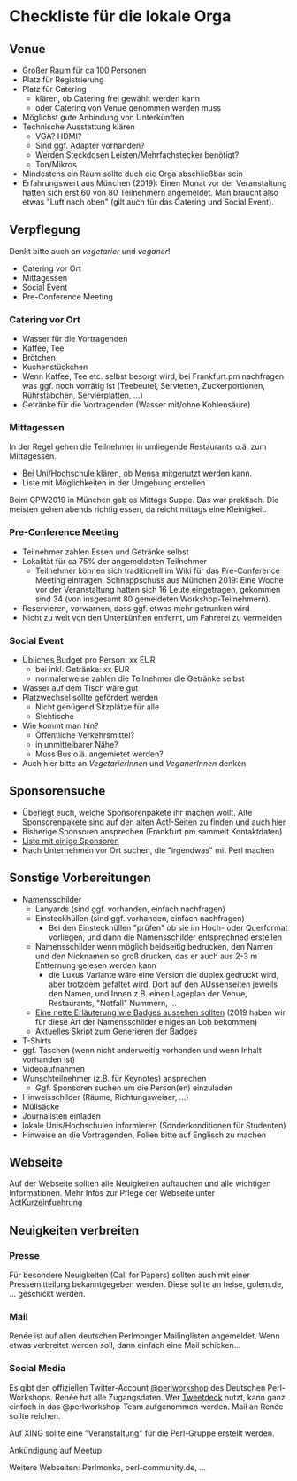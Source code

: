 # Checkliste für die lokale Orga

## Venue

* Großer Raum für ca 100 Personen
* Platz für Registrierung
* Platz für Catering
  * klären, ob Catering frei gewählt werden kann
  * oder Catering von Venue genommen werden muss
* Möglichst gute Anbindung von Unterkünften
* Technische Ausstattung klären
  * VGA? HDMI?
  * Sind ggf. Adapter vorhanden?
  * Werden Steckdosen Leisten/Mehrfachstecker benötigt?
  * Ton/Mikros
* Mindestens ein Raum sollte duch die Orga abschließbar sein
* Erfahrungswert aus München (2019): Einen Monat vor der Veranstaltung
  hatten sich erst 60 von 80 Teilnehmern angemeldet. Man braucht also
  etwas "Luft nach oben" (gilt auch für das Catering und Social Event).

## Verpflegung

Denkt bitte auch an *vegetarier* und *veganer*!

* Catering vor Ort
* Mittagessen
* Social Event
* Pre-Conference Meeting

### Catering vor Ort

  * Wasser für die Vortragenden
  * Kaffee, Tee
  * Brötchen
  * Kuchenstückchen
  * Wenn Kaffee, Tee etc. selbst besorgt wird, bei Frankfurt.pm nachfragen
    was ggf. noch vorrätig ist (Teebeutel, Servietten, Zuckerportionen, Rührstäbchen, Servierplatten, ...)
  * Getränke für die Vortragenden (Wasser mit/ohne Kohlensäure)

### Mittagessen

In der Regel gehen die Teilnehmer in umliegende Restaurants o.ä. zum Mittagessen.

* Bei Uni/Hochschule klären, ob Mensa mitgenutzt werden kann.
* Liste mit Möglichkeiten in der Umgebung erstellen

Beim GPW2019 in München gab es Mittags Suppe. Das war praktisch. Die meisten gehen abends richtig essen, da reicht mittags eine Kleinigkeit.

### Pre-Conference Meeting

* Teilnehmer zahlen Essen und Getränke selbst
* Lokalität für ca 75% der angemeldeten Teilnehmer
  * Teilnehmer können sich traditionell im Wiki für das Pre-Conference
    Meeting eintragen.  Schnappschuss aus München 2019: Eine Woche vor
    der Veranstaltung hatten sich 16 Leute eingetragen, gekommen sind
    34 (von insgesamt 80 gemeldeten Workshop-Teilnehmern).
* Reservieren, vorwarnen, dass ggf. etwas mehr getrunken wird
* Nicht zu weit von den Unterkünften entfernt, um Fahrerei zu vermeiden

### Social Event

* Übliches Budget pro Person: xx EUR
  * bei inkl. Getränke: xx EUR
  * normalerweise zahlen die Teilnehmer die Getränke selbst
* Wasser auf dem Tisch wäre gut
* Platzwechsel sollte gefördert werden
  * Nicht genügend Sitzplätze für alle
  * Stehtische
* Wie kommt man hin?
  * Öffentliche Verkehrsmittel?
  * in unmittelbarer Nähe?
  * Muss Bus o.ä. angemietet werden?
* Auch hier bitte an *VegetarierInnen* und *VeganerInnen* denken

## Sponsorensuche

* Überlegt euch, welche Sponsorenpakete ihr machen wollt. Alte Sponsorenpakete sind auf den alten Act!-Seiten zu finden und auch [hier](SponsoringPakete.md)
* Bisherige Sponsoren ansprechen (Frankfurt.pm sammelt Kontaktdaten)
* [Liste mit einige Sponsoren](Sponsoren_ab_2010.md)
* Nach Unternehmen vor Ort suchen, die "irgendwas" mit Perl machen

## Sonstige Vorbereitungen

* Namensschilder
  * Lanyards (sind ggf. vorhanden, einfach nachfragen)
  * Einsteckhüllen (sind ggf. vorhanden, einfach nachfragen)
    * Bei den Einsteckhüllen  "prüfen" ob sie im Hoch- oder Querformat vorliegen, und dann die Namensschilder entsprechned erstellen
  * Namensschilder wenn möglich beidseitig bedrucken, den Namen und den Nicknamen so groß drucken, das er auch aus 2-3 m Entfernung gelesen werden kann
    * die Luxus Variante wäre eine Version die duplex gedruckt wird, aber trotzdem gefaltet wird. Dort auf den AUssenseiten jeweils den Namen, und Innen z.B. einen Lageplan der Venue, Restaurants, "Notfall" Nummern, ...
  * [Eine nette Erläuterung wie Badges aussehen sollten](https://badge.reviews/10-rules-for-a-better-conference-name-badge/) (2019 haben wir für diese Art der Namensschilder einiges an Lob bekommen)
  * [Aktuelles Skript zum Generieren der Badges](https://github.com/FrankfurtPM/GPW-scripts/tree/master/badge)
* T-Shirts
* ggf. Taschen (wenn nicht anderweitig vorhanden und wenn Inhalt vorhanden ist)
* Videoaufnahmen
* Wunschteilnehmer (z.B. für Keynotes) ansprechen
  * Ggf. Sponsoren suchen um die Person(en) einzuladen
* Hinweisschilder (Räume, Richtungsweiser, ...)
* Müllsäcke
* Journalisten einladen
* lokale Unis/Hochschulen informieren (Sonderkonditionen für Studenten)
* Hinweise an die Vortragenden, Folien bitte auf Englisch zu machen

## Webseite

Auf der Webseite sollten alle Neuigkeiten auftauchen und alle wichtigen Informationen. Mehr Infos zur Pflege der Webseite unter [ActKurzeinfuehrung](./ActKurzeinfuehrung.md)

## Neuigkeiten verbreiten

### Presse

Für besondere Neuigkeiten (Call for Papers) sollten auch mit einer Pressemitteilung bekanntgegeben werden. Diese sollte an heise, golem.de, ... geschickt werden.

### Mail

Renée ist auf allen deutschen Perlmonger Mailinglisten angemeldet. Wenn etwas verbreitet werden soll, dann einfach eine Mail schicken...

### Social Media

Es gibt den offiziellen Twitter-Account [@perlworkshop](https://twitter.com/perlworkshop) des Deutschen Perl-Workshops. Renée hat alle Zugangsdaten. Wer [Tweetdeck](https://tweetdeck.twitter.com) nutzt, kann ganz einfach in das @perlworkshop-Team aufgenommen werden. Mail an Renée sollte reichen.

Auf XING sollte eine "Veranstaltung" für die Perl-Gruppe erstellt werden.

Ankündigung auf Meetup

Weitere Webseiten: Perlmonks, perl-community.de, ...
